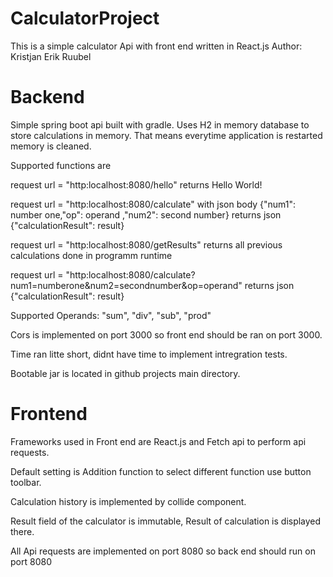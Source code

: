 # CalculatorProject

This is a simple calculator Api with front end written in React.js 
Author: Kristjan Erik Ruubel

# Backend

Simple spring boot api built with gradle.
Uses H2 in memory database to store calculations in memory.
That means everytime application is restarted memory is cleaned.

Supported functions are 

request url = "http:localhost:8080/hello"
returns Hello World!

request url = "http:localhost:8080/calculate" with json body {"num1": number one,"op": operand ,"num2": second number}
returns json {"calculationResult": result}

request url = "http:localhost:8080/getResults" 
returns all previous calculations done in programm runtime

request url = "http:localhost:8080/calculate?num1=numberone&num2=secondnumber&op=operand" 
returns json {"calculationResult": result}

Supported Operands: "sum", "div", "sub", "prod"

Cors is implemented on port 3000 so front end should be ran on port 3000.

Time ran litte short, didnt have time to implement intregration tests.

Bootable jar is located in github projects main directory.


# Frontend

Frameworks used in Front end are React.js and Fetch api to perform api requests.

Default setting is Addition function to select different function use button toolbar.

Calculation history is implemented by collide component.

Result field of the calculator is immutable, Result of calculation is displayed there.

All Api requests are implemented on port 8080 so back end should run on port 8080










